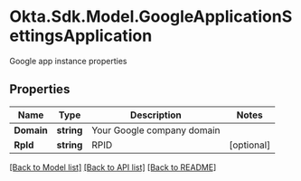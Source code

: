 # Okta.Sdk.Model.GoogleApplicationSettingsApplication
Google app instance properties

## Properties

Name | Type | Description | Notes
------------ | ------------- | ------------- | -------------
**Domain** | **string** | Your Google company domain | 
**RpId** | **string** | RPID | [optional] 

[[Back to Model list]](../README.md#documentation-for-models) [[Back to API list]](../README.md#documentation-for-api-endpoints) [[Back to README]](../README.md)

